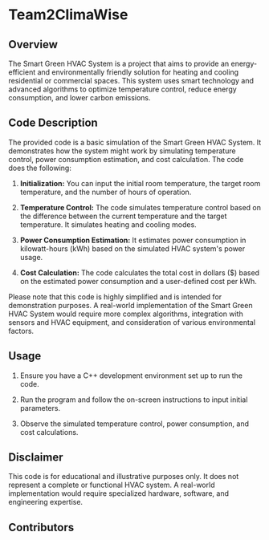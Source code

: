 # Team2ClimaWise
## Overview

The Smart Green HVAC System is a project that aims to provide an energy-efficient and environmentally friendly solution for heating and cooling residential or commercial spaces. This system uses smart technology and advanced algorithms to optimize temperature control, reduce energy consumption, and lower carbon emissions.

## Code Description

The provided code is a basic simulation of the Smart Green HVAC System. It demonstrates how the system might work by simulating temperature control, power consumption estimation, and cost calculation. The code does the following:

1. **Initialization:** You can input the initial room temperature, the target room temperature, and the number of hours of operation.

2. **Temperature Control:** The code simulates temperature control based on the difference between the current temperature and the target temperature. It simulates heating and cooling modes.

3. **Power Consumption Estimation:** It estimates power consumption in kilowatt-hours (kWh) based on the simulated HVAC system's power usage.

4. **Cost Calculation:** The code calculates the total cost in dollars ($) based on the estimated power consumption and a user-defined cost per kWh.

Please note that this code is highly simplified and is intended for demonstration purposes. A real-world implementation of the Smart Green HVAC System would require more complex algorithms, integration with sensors and HVAC equipment, and consideration of various environmental factors.

## Usage

1. Ensure you have a C++ development environment set up to run the code.

2. Run the program and follow the on-screen instructions to input initial parameters.

3. Observe the simulated temperature control, power consumption, and cost calculations.

## Disclaimer

This code is for educational and illustrative purposes only. It does not represent a complete or functional HVAC system. A real-world implementation would require specialized hardware, software, and engineering expertise.

## Contributors

